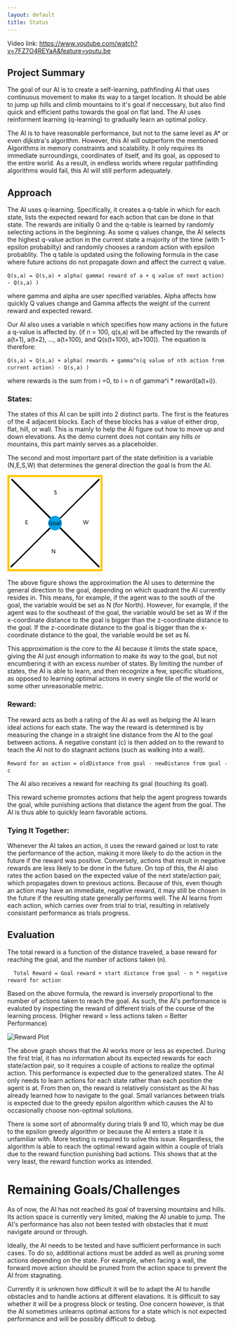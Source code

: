 ```yaml
---
layout: default
title: Status
---
```


Video link: https://www.youtube.com/watch?v=7FZ7O4REYaA&feature=youtu.be


## Project Summary
  The goal of our AI is to create a self-learning, pathfinding AI that uses continuous movement to make its way to a target location. It should be able to jump up hills and climb mountains to it's goal if neccessary, but also find quick and efficient paths towards the goal on flat land. The AI uses reinforment learning (q-learning) to gradually learn an optimal policy.
  
  The AI is to have reasonable performance, but not to the same level as A* or even dijkstra's algorithm. However, this AI will outperform the mentioned Algorithms in memory constraints and scalability. It only requires its immediate surroundings, coordinates of itself, and its goal, as opposed to the entire world. As a result, in endless worlds where regular pathfinding algorithms would fail, this AI will still perform adequately.

## Approach
  The AI uses q-learning. Specifically, it creates a q-table in which for each state, lists the expected reward for each action that can be done in that state. The rewards are initially 0 and the q-table is learned by randomly selecting actions in the beginning. As some q values change, the AI selects the highest q-value action in the current state a majority of the time (with 1-epsilon probabilty) and randomly chooses a random action with epsilon probablity. The q table is updated using the following formula in the case where future actions do not propagate down and affect the currect q value.
  
    Q(s,a) = Q(s,a) + alpha( gamma( reward of a + q value of next action) - Q(s,a) )
  
  where gamma and alpha are user specified variables. Alpha affects how quickly Q values change and Gamma affects the weight of the current reward and expected reward.
  
  Our AI also uses a variable n which specifies how many actions in the future a q-value is affected by. (if n = 100, q(s,a) will be affected by the rewards of a(t+1), a(t+2), ..., a(t+100), and Q(s(t+100), a(t+100)). The equation is therefore:
  
    Q(s,a) = Q(s,a) + alpha( rewards + gamma^n(q value of nth action from current action) - Q(s,a) )
  
  where rewards is the sum from i =0, to i = n of gamma^i * reward(a(t+i)).


### States:

  The states of this AI can be split into 2 distinct parts. The first is the features of the 4 adjacent blocks. Each of these blocks has a value of either drop, flat, hill, or wall. This is mainly to help the AI figure out how to move up and down elevations. As the demo current does not contain any hills or mountains, this part mainly serves as a placeholder.
  
  The second and most important part of the state definition is a variable (N,E,S,W) that determines the general direction the goal is from the AI.
  
![State Figure](https://raw.githubusercontent.com/ctypewriter/Malmo-AI/master/docs/StateDemo.PNG)

The above figure shows the approximation the AI uses to determine the general direction to the goal, depending on which quadrant the AI currently resides in. This means, for example, if the agent was to the south of the goal, the variable would be set as N (for North).  However, for example, if the agent was to the southeast of the goal, the variable would be set as W if the x-coordinate distance to the goal is bigger than the z-coordinate distance to the goal.  If the z-coordinate distance to the goal is bigger than the x-coordinate distance to the goal, the variable would be set as N.  

This approximation is the core to the AI because it limits the state space, giving the AI just enough information to make its way to the goal, but not encumbering it with an excess number of states. By limiting the number of states, the AI is able to learn, and then recognize a few, specific situations, as opposed to learning optimal actions in every single tile of the world or some other unreasonable metric.


### Reward:

The reward acts as both a rating of the AI as well as helping the AI learn ideal actions for each state. The way the reward is determined is by measuring the change in a straight line distance from the AI to the goal between actions. A negative constant (c) is then added on to the reward to teach the AI not to do stagnant actions (such as walking into a wall).

    Reward for an action = oldDistance from goal - newDistance from goal - c

The AI also receives a reward for reaching its goal (touching its goal).

This reward scheme promotes actions that help the agent progress towards the goal, while punishing actions that distance the agent from the goal. The AI is thus able to quickly learn favorable actions. 

### Tying It Together:

  Whenever the AI takes an action, it uses the reward gained or lost to rate the performance of the action, making it more likely to do the action in the future if the reward was positive. Conversely, actions that result in negative rewards are less likely to be done in the future. On top of this, the AI also rates the action based on the expected value of the next state/action pair, which propagates down to previous actions. Because of this, even though an action may have an immediate, negative reward, it may still be chosen in the future if the resulting state generally performs well. The AI learns from each action, which carries over from trial to trial, resulting in relatively consistant performance as trials progress.
  
  
## Evaluation

  The total reward is a function of the distance traveled, a base reward for reaching the goal, and the number of actions taken (n). 
  
      Total Reward = Goal reward + start distance from goal - n * negative reward for action

  Based on the above formula, the reward is inversely proportional to the number of actions taken to reach the goal. As such, the AI's performance is evaluted by inspecting the reward of different trials of the course of the learning process. (Higher reward = less actions taken = Better Performance)

![Reward Plot](https://raw.githubusercontent.com/ctypewriter/Poro-Pathfinder/master/docs/rewardplot.bmp)

  The above graph shows that the AI works more or less as expected. During the first trial, it has no information about its expected rewards for each state/action pair, so it requires a couple of actions to realize the optimal action. This performance is expected due to the generalized states. The AI only needs to learn actions for each state rather than each position the agent is at. From then on, the reward is relatively consistant as the AI has already learned how to navigate to the goal. Small variances between trials is expected due to the greedy epsilon algorithm which causes the AI to occasionally choose non-optimal solutions.
  
  There is some sort of abnormality during trials 9 and 10, which may be due to the epsilon greedy algorithm or because the AI enters a state it is unfamiliar with. More testing is required to solve this issue. Regardless, the algorithm is able to reach the optimal reward again within a couple of trials due to the reward function punishing bad actions. This shows that at the very least, the reward function works as intended.
  
  
# Remaining Goals/Challenges

  As of now, the AI has not reached its goal of traversing mountains and hills. Its action space is currently very limited, making the AI unable to jump. The AI's performance has also not been tested with obstacles that it must navigate around or through.
  
  Ideally, the AI needs to be tested and have sufficient performance in such cases. To do so, additional actions must be added as well as pruning some actions depending on the state. For example, when facing a wall, the forward move action should be pruned from the action space to prevent the AI from stagnating. 
  
  Currently it is unknown how difficult it will be to adapt the AI to handle obstacles and to handle actions at different elavations. It is difficult to say whether it will be a progress block or testing. One concern however, is that the AI sometimes unlearns optimal actions for a state which is not expected performance and will be possibly difficult to debug. 
